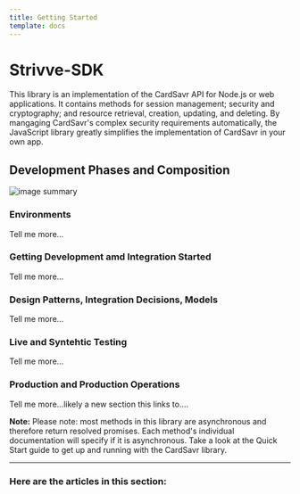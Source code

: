 ```yaml
---
title: Getting Started
template: docs
---
```


# Strivve-SDK

This library is an implementation of the CardSavr API for Node.js or web applications. It contains methods for session management; security and cryptography; and resource retrieval, creation, updating, and deleting. By mangaging CardSavr's complex security requirements automatically, the JavaScript library greatly simplifies the implementation of CardSavr in your own app.

## Development Phases and Composition
![image summary](/images/ProcessSummary.png)

### Environments
Tell me more...

### Getting Development amd Integration Started
Tell me more...

### Design Patterns, Integration Decisions, Models
Tell me more...

### Live and Syntehtic Testing
Tell me more...

### Production and Production Operations
Tell me more...likely a new section this links to....

<div class="note"><strong>Note:</strong> Please note: most methods in this library are asynchronous and therefore return resolved promises. Each method's individual documentation will specify if it is asynchronous.  Take a look at the Quick Start guide to get up and running with the CardSavr library.</div>

***

### Here are the articles in this section:

